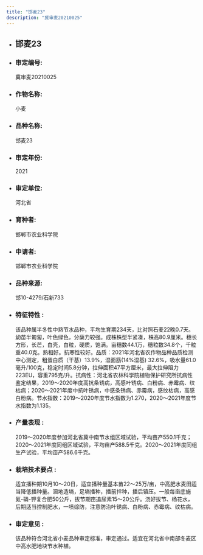 ```yaml
---
title: "邯麦23"
description: "冀审麦20210025"
---
```

* ## 邯麦23
* ###  审定编号:  
   冀审麦20210025

*  ### 作物名称:  
   小麦

*   ###  品种名称: 
    邯麦23

*   ### 审定年份: 
    2021

*   ### 审定单位:  
    河北省

*   ### 育种者:  
    邯郸市农业科学院

*   ### 申请者:  
    邯郸市农业科学院

*   ### 品种来源:  
    邯10-4279/石新733

*   ### 特征特性 : 
    该品种属半冬性中熟节水品种，平均生育期234天，比对照石麦22晚0.7天。幼苗半匍匐，叶色绿色，分蘖力较强。成株株型半紧凑，株高80.9厘米。穗长方形，长芒，白壳，白粒，硬质，饱满。亩穗数44.1万，穗粒数34.8个，千粒重40.0克。熟相好。抗寒性较好。品质：2021年河北省农作物品种品质检测中心测定，粗蛋白质（干基）13.9%，湿面筋(14%湿基) 32.6%，吸水量61.0毫升/100克，稳定时间5.8分钟，拉伸面积47平方厘米，最大拉伸阻力223EU，容重795克/升。抗病性：河北省农林科学院植物保护研究所抗病性鉴定结果，2019～2020年度高抗条锈病，高感叶锈病、白粉病、赤霉病、纹枯病；2020～2021年度中抗叶锈病，中感条锈病、赤霉病，感纹枯病，高感白粉病。节水指数：2019～2020年度节水指数为1.270，2020～2021年度节水指数为1.135。

*   ### 产量表现 : 
    2019～2020年度参加河北省冀中南节水组区域试验，平均亩产550.1千克；2020～2021年度同组区域试验，平均亩产588.5千克。2020～2021年度同组生产试验，平均亩产586.6千克。

*   ### 栽培技术要点 : 
    适宜播种期10月10～20日，适宜播种量基本苗22～25万/亩，中高肥水麦田适当降低播种量。洇地造墒，足墒播种，播前拌种，播后镇压。一般每亩底施氮-磷-钾复合肥50公斤，拔节期亩追尿素15～20公斤。浇好拔节、杨花水，后期适当控制肥水，一喷综防，注意防治叶锈病、白粉病、赤霉病、纹枯病。

*   ### 审定意见 : 
    该品种符合河北省小麦品种审定标准，审定通过。适宜在河北省中南部冬麦区中高水肥地块节水种植。
